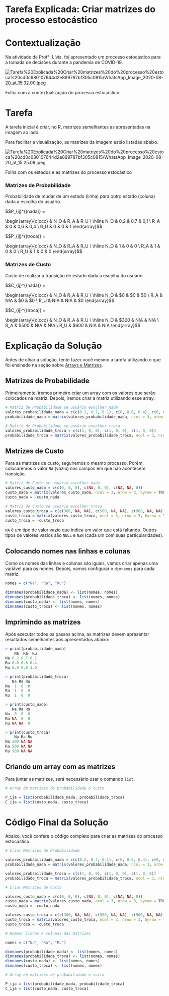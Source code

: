# Tarefa Explicada: Criar matrizes do processo estocástico

# Contextualização

Na atividade da Profª. Lívia, foi apresentado um processo estocástico para a tomada de decisões durante a pandemia de COVID-19.

![Tarefa%20Explicada%20Criar%20matrizes%20do%20processo%20estoca%20cd0c680107644d2e899787bf305c0815/WhatsApp_Image_2020-08-20_at_15.32.00.jpeg](Tarefa%20Explicada%20Criar%20matrizes%20do%20processo%20estoca%20cd0c680107644d2e899787bf305c0815/WhatsApp_Image_2020-08-20_at_15.32.00.jpeg)

Folha com a contextualização do processo estocástico

# Tarefa

A tarefa inicial é criar, no R, matrizes semelhantes às apresentadas na imagem ao lado.

Para facilitar a visualização, as matrizes da imagem estão listadas abaixo.

![Tarefa%20Explicada%20Criar%20matrizes%20do%20processo%20estoca%20cd0c680107644d2e899787bf305c0815/WhatsApp_Image_2020-08-20_at_15.25.08.jpeg](Tarefa%20Explicada%20Criar%20matrizes%20do%20processo%20estoca%20cd0c680107644d2e899787bf305c0815/WhatsApp_Image_2020-08-20_at_15.25.08.jpeg)

Folha com os estados e as matrizes do processo estocástico

### Matrizes de Probabilidade

Probabilidade de mudar de um estado (linha) para outro estado (coluna) dada a escolha do usuário.

$$P_{ij}^{(nada)} =

\begin{array}{c|ccc}
 & N_O & R_A & R_U \\
\hline
N_O & 0,2 & 0,7 & 0,1 \\
R_A & 0 & 0,6 & 0,4 \\
R_U & 0 & 0 & 1
\end{array}$$

$$P_{ij}^{(troca)} =

\begin{array}{c|ccc}
 & N_O & R_A & R_U \\
\hline
N_O & 1 & 0 & 0 \\
R_A & 1 & 0 & 0 \\
R_U & 1 & 0 & 0
\end{array}$$

### Matrizes de Custo

Custo de realizar a transição de estado dada a escolha do usuário.

$$C_{ij}^{(nada)} =

\begin{array}{c|ccc}
 & N_O & R_A & R_U \\
\hline
N_O & \$0 & \$0 & \$0 \\
R_A & N\!A & \$0 & \$0 \\
R_U & N\!A & N\!A & \$0
\end{array}$$

$$C_{ij}^{(troca)} =

\begin{array}{c|ccc}
 & N_O & R_A & R_U \\
\hline
N_O & \$300 & N\!A & N\!A \\
R_A & \$500 & N\!A & N\!A \\
R_U & \$600 & N\!A & N\!A
\end{array}$$

# Explicação da Solução

Antes de olhar a solução, tente fazer você mesmo a tarefa utilizando o que foi ensinado na seção sobre [Arrays e Matrizes](https://www.notion.so/Arrays-e-Matrizes-a386fd3614d844c4a66870e8c8e5ad83).

## Matrizes de Probabilidade

Primeiramente, iremos primeiro criar um array com os valores que serão colocados na matriz. Depois, iremos criar a matriz utilizando esse array.

```r
# Matriz de Probabilidade se usuário escolher nada
valores_probabilidade_nada = c(c(0.2, 0.7, 0.1), c(0, 0.6, 0.4), c(0, 0, 1))
probabilidade_nada = matrix(valores_probabilidade_nada, ncol = 3, nrow = 3, byrow = TRUE)

# Matriz de Probabilidade se usuário escolher troca
valores_probabilidade_troca = c(c(1, 0, 0), c(1, 0, 0), c(1, 0, 0))
probabilidade_troca = matrix(valores_probabilidade_troca, ncol = 3, nrow = 3, byrow = TRUE)
```

## Matrizes de Custo

Para as matrizes de custo, seguiremos o mesmo processo. Porém, colocaremos o valor `NA` (vazio) nos campos em que não acontecem transição.

```r
# Matriz de Custo se usuário escolher nada
valores_custo_nada = c(c(0, 0, 0), c(NA, 0, 0), c(NA, NA, 0))
custo_nada = matrix(valores_custo_nada, ncol = 3, nrow = 3, byrow = TRUE)
custo_nada = -custo_nada

# Matriz de Custo se usuário escolher troca
valores_custo_troca = c(c(300, NA, NA), c(500, NA, NA), c(900, NA, NA))
custo_troca = matrix(valores_custo_troca, ncol = 3, nrow = 3, byrow = TRUE)
custo_troca = -custo_troca
```

`NA` é um tipo de valor vazio que indica um valor que está faltando. Outros tipos de valores vazios são `NULL` e `NaN` (cada um com suas particularidades).

## Colocando nomes nas linhas e colunas

Como os nomes das linhas e colunas são iguais, vamos criar apenas uma variável para os nomes. Depois, vamos configurar o `dimnames` para cada matriz.

```r
nomes = c("Na", "Ra", "Ru")

dimnames(probabilidade_nada) <- list(nomes, nomes)
dimnames(probabilidade_troca) <- list(nomes, nomes)
dimnames(custo_nada) <- list(nomes, nomes)
dimnames(custo_troca) <- list(nomes, nomes)
```

## Imprimindo as matrizes

Após executar todos os passos acima, as matrizes devem apresentar resultados semelhantes aos apresentados abaixo:

```r
> print(probabilidade_nada)
    Na  Ra  Ru
Na 0.2 0.7 0.1
Ra 0.0 0.6 0.4
Ru 0.0 0.0 1.0

> print(probabilidade_troca)
   Na Ra Ru
Na  1  0  0
Ra  1  0  0
Ru  1  0  0

> print(custo_nada)
   Na Ra Ru
Na  0  0  0
Ra NA  0  0
Ru NA NA  0

> print(custo_troca)
    Na Ra Ru
Na 300 NA NA
Ra 500 NA NA
Ru 900 NA NA
```

## Criando um array com as matrizes

Para juntar as matrizes, será necessário usar o comando `list`.

```r
# Array de matrizes de probabilidade e custo

P_ija = list(probabilidade_nada, probabilidade_troca)
C_ija = list(custo_nada, custo_troca)
```

# Código Final da Solução

Abaixo, você confere o código completo para criar as matrizes do processo estocástico.

```r
# Criar Matrizes de Probabilidade

valores_probabilidade_nada = c(c(0.2, 0.7, 0.1), c(0, 0.6, 0.4), c(0, 0, 1))
probabilidade_nada = matrix(valores_probabilidade_nada, ncol = 3, nrow = 3, byrow = TRUE)

valores_probabilidade_troca = c(c(1, 0, 0), c(1, 0, 0), c(1, 0, 0))
probabilidade_troca = matrix(valores_probabilidade_troca, ncol = 3, nrow = 3, byrow = TRUE)

# Criar Matrizes de Custo

valores_custo_nada = c(c(0, 0, 0), c(NA, 0, 0), c(NA, NA, 0))
custo_nada = matrix(valores_custo_nada, ncol = 3, nrow = 3, byrow = TRUE)
custo_nada = -custo_nada

valores_custo_troca = c(c(300, NA, NA), c(500, NA, NA), c(900, NA, NA))
custo_troca = matrix(valores_custo_troca, ncol = 3, nrow = 3, byrow = TRUE)
custo_troca = -custo_troca

# Nomear linhas e colunas das matrizes

nomes = c("Na", "Ra", "Ru")

dimnames(probabilidade_nada) <- list(nomes, nomes)
dimnames(probabilidade_troca) <- list(nomes, nomes)
dimnames(custo_nada) <- list(nomes, nomes)
dimnames(custo_troca) <- list(nomes, nomes)

# Array de matrizes de probabilidade e custo

P_ija = list(probabilidade_nada, probabilidade_troca)
C_ija = list(custo_nada, custo_troca)
```